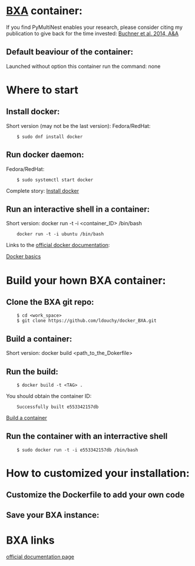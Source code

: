 # [BXA](https://johannesbuchner.github.io/BXA/) container:

If you find PyMultiNest enables your research, please consider citing my publication to give back for the time invested:
[Buchner et al. 2014, A&A](http://www.aanda.org/articles/aa/abs/2014/04/aa22971-13/aa22971-13.html)

## Default beaviour of the container:
Launched without option this container run the command: none

# Where to start

## Install docker:
Short version (may not be the last version):
  Fedora/RedHat:

        $ sudo dnf install docker

## Run docker daemon:
  Fedora/RedHat:

        $ sudo systemctl start docker

Complete story:
[Install docker](https://docs.docker.com/engine/installation/)

## Run an interactive shell in a container:

  Short version:
        docker run -t -i <container_ID> /bin/bash

        docker run -t -i ubuntu /bin/bash

Links to the [official docker documentation](https://docs.docker.com/):

[Docker basics](https://docs.docker.com/engine/userguide/basics/)


# Build your hown BXA container:


## Clone the BXA git repo:

        $ cd <work_space>
        $ git clone https://github.com/ldouchy/docker_BXA.git

## Build a container:

  Short version:
        docker build \<path_to_the_Dokerfile\>

## Run the build:

        $ docker build -t <TAG> .

  You should obtain the container ID:

        Successfully built e553342157db

[Build a container](https://docs.docker.com/reference/builder/)


## Run the container with an interractive shell

        $ sudo docker run -t -i e553342157db /bin/bash


# How to customized your installation:

## Customize the Dockerfile to add your own code

## Save your BXA instance:


# BXA links

[official documentation page](https://johannesbuchner.github.io/BXA/)

